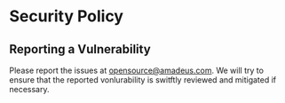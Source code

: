 # Security Policy

## Reporting a Vulnerability

Please report the issues at opensource@amadeus.com. We will try to ensure that the reported vonlurability is switftly reviewed and mitigated if necessary. 
